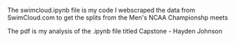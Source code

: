 The swimcloud.ipynb file is my code
I webscraped the data from SwimCloud.com to get the splits from the Men's NCAA Championshp meets

The pdf is my analysis of the .ipynb file titled Capstone - Hayden Johnson
